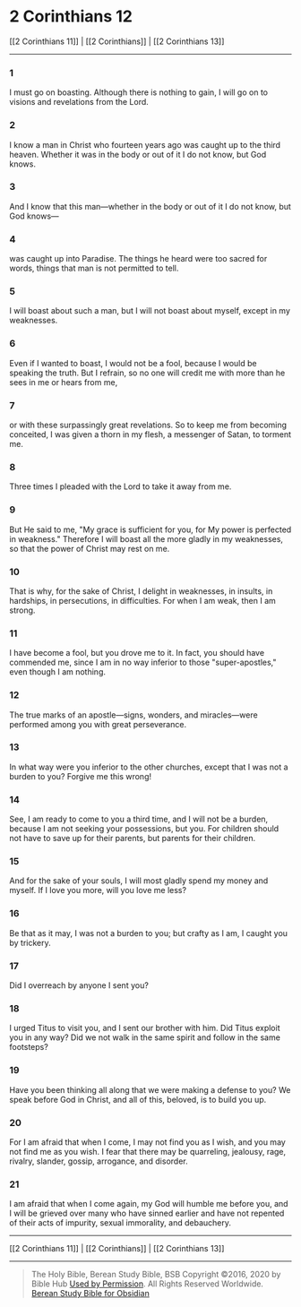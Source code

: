 # 2 Corinthians 12

[[2 Corinthians 11]] | [[2 Corinthians]] | [[2 Corinthians 13]]

---

### 1
I must go on boasting. Although there is nothing to gain, I will go on to visions and revelations from the Lord.

### 2
I know a man in Christ who fourteen years ago was caught up to the third heaven. Whether it was in the body or out of it I do not know, but God knows.

### 3
And I know that this man—whether in the body or out of it I do not know, but God knows—

### 4
was caught up into Paradise. The things he heard were too sacred for words, things that man is not permitted to tell.

### 5
I will boast about such a man, but I will not boast about myself, except in my weaknesses.

### 6
Even if I wanted to boast, I would not be a fool, because I would be speaking the truth. But I refrain, so no one will credit me with more than he sees in me or hears from me,

### 7
or with these surpassingly great revelations. So to keep me from becoming conceited, I was given a thorn in my flesh, a messenger of Satan, to torment me.

### 8
Three times I pleaded with the Lord to take it away from me.

### 9
But He said to me, "My grace is sufficient for you, for My power is perfected in weakness." Therefore I will boast all the more gladly in my weaknesses, so that the power of Christ may rest on me.

### 10
That is why, for the sake of Christ, I delight in weaknesses, in insults, in hardships, in persecutions, in difficulties. For when I am weak, then I am strong.

### 11
I have become a fool, but you drove me to it. In fact, you should have commended me, since I am in no way inferior to those "super-apostles," even though I am nothing.

### 12
The true marks of an apostle—signs, wonders, and miracles—were performed among you with great perseverance.

### 13
In what way were you inferior to the other churches, except that I was not a burden to you? Forgive me this wrong!

### 14
See, I am ready to come to you a third time, and I will not be a burden, because I am not seeking your possessions, but you. For children should not have to save up for their parents, but parents for their children.

### 15
And for the sake of your souls, I will most gladly spend my money and myself. If I love you more, will you love me less?

### 16
Be that as it may, I was not a burden to you; but crafty as I am, I caught you by trickery.

### 17
Did I overreach by anyone I sent you?

### 18
I urged Titus to visit you, and I sent our brother with him. Did Titus exploit you in any way? Did we not walk in the same spirit and follow in the same footsteps?

### 19
Have you been thinking all along that we were making a defense to you? We speak before God in Christ, and all of this, beloved, is to build you up.

### 20
For I am afraid that when I come, I may not find you as I wish, and you may not find me as you wish. I fear that there may be quarreling, jealousy, rage, rivalry, slander, gossip, arrogance, and disorder.

### 21
I am afraid that when I come again, my God will humble me before you, and I will be grieved over many who have sinned earlier and have not repented of their acts of impurity, sexual immorality, and debauchery.

---

[[2 Corinthians 11]] | [[2 Corinthians]] | [[2 Corinthians 13]]

---

> The Holy Bible, Berean Study Bible, BSB
> Copyright &copy;2016, 2020 by Bible Hub
> [Used by Permission](https://berean.bible/terms.htm). All Rights Reserved Worldwide.
> [Berean Study Bible for Obsidian](https://github.com/gapmiss/berean-study-bible-for-obsidian)

